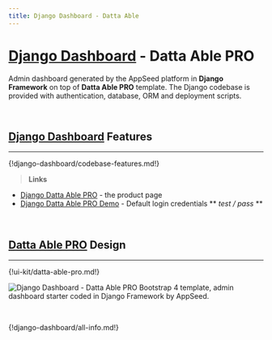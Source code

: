 ```yaml
---
title: Django Dashboard - Datta Able
---
```


# [Django Dashboard](http://appseed.us/admin-dashboards/django) - Datta Able PRO

Admin dashboard generated by the AppSeed platform in **Django Framework** on top of **Datta Able PRO** template. The Django codebase is provided with authentication, database, ORM and deployment scripts. 

<br />

## [Django Dashboard](http://appseed.us/admin-dashboards/django) Features
---

{!django-dashboard/codebase-features.md!}

> **Links**

- [Django Datta Able PRO](https://appseed.us/admin-dashboards/django-dashboard-dattaable) - the product page
- [Django Datta Able PRO Demo](https://django-dashboard-dattaable.appseed.us/) - Default login credentials ** *test / pass* **

<br />

## [Datta Able PRO](/bootstrap-template/datta-able-pro/) Design
---

{!ui-kit/datta-able-pro.md!}

![Django Dashboard - Datta Able PRO Bootstrap 4 template, admin dashboard starter coded in Django Framework by AppSeed.](https://raw.githubusercontent.com/app-generator/django-dashboard-dattaable-pro/master/media/django-dashboard-dattaable-pro-screen.png) 

<br />

{!django-dashboard/all-info.md!}
